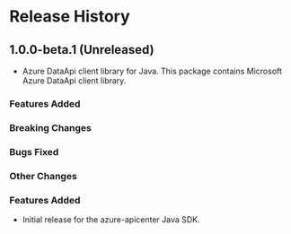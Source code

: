 # Release History

## 1.0.0-beta.1 (Unreleased)

- Azure DataApi client library for Java. This package contains Microsoft Azure DataApi client library.

### Features Added

### Breaking Changes

### Bugs Fixed

### Other Changes
### Features Added

- Initial release for the azure-apicenter Java SDK.
